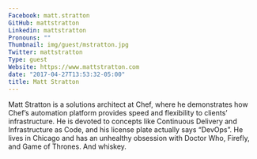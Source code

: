 ```yaml
---
Facebook: matt.stratton
GitHub: mattstratton
Linkedin: mattstratton
Pronouns: ""
Thumbnail: img/guest/mstratton.jpg
Twitter: mattstratton
Type: guest
Website: https://www.mattstratton.com
date: "2017-04-27T13:53:32-05:00"
title: Matt Stratton
---
```


Matt Stratton is a solutions architect at Chef, where he demonstrates how Chef’s automation platform provides speed and flexibility to clients’ infrastructure. He is devoted to concepts like Continuous Delivery and Infrastructure as Code, and his license plate actually says “DevOps”. He lives in Chicago and has an unhealthy obsession with Doctor Who, Firefly, and Game of Thrones. And whiskey.
